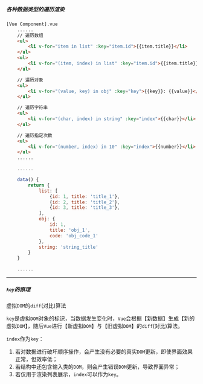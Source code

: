 ##### 各种数据类型的遍历渲染
```html
[Vue Component].vue
	......
	// 遍历数组
	<ul>
		<li v-for="item in list" :key="item.id">{{item.title}}</li>
	</ul>
	<ul>
		<li v-for="(item, index) in list" :key="item.id">{{item.title}}</li>
	</ul>

	// 遍历对象
	<ul>
		<li v-for="(value, key) in obj" :key="key">{{key}}: {{value}}</li>
	</ul>

	// 遍历字符串
	<ul>
		<li v-for="(char, index) in string" :key="index">{{char}}</li>
	</ul>

	// 遍历指定次数
	<ul>
		<li v-for="(number, index) in 10" :key="index">{{number}}</li>    // number从1到10
	</ul>
	......
```

```js
	......

	data() {
		return {
			list: [
				{id: 1, title: 'title_1'},
				{id: 2, title: 'title_2'},
				{id: 3, title: 'title_3'},
			],
			obj: {
				id: 1,
				title: 'obj_1',
				code: 'obj_code_1'
			},
			string: 'string_title'
		}
	}

	......
```

---

##### `key`的原理
虚拟`DOM`的`diff`(对比)算法

`key`是虚拟`DOM`对象的标识，当数据发生变化时，`Vue`会根据【新数据】生成【新的虚拟`DOM`】，随后`Vue`进行【新虚拟`DOM`】与【旧虚拟`DOM`】的`diff`(对比)算法。

`index`作为`key`：
1. 若对数据进行破坏顺序操作，会产生没有必要的真实`DOM`更新，即使界面效果正常，但效率低；
2. 若结构中还包含输入类的`DOM`，则会产生错误`DOM`更新，导致界面异常；
3. 若仅用于渲染列表展示，`index`可以作为`key`。
